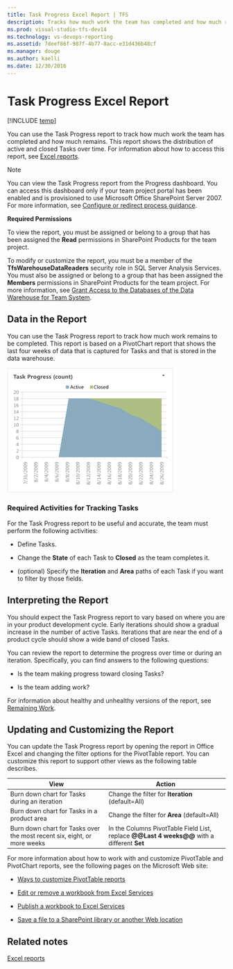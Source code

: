 ```yaml
---
title: Task Progress Excel Report | TFS
description: Tracks how much work the team has completed and how much remains.
ms.prod: visual-studio-tfs-dev14
ms.technology: vs-devops-reporting
ms.assetid: 7deef86f-987f-4b77-8acc-e31d436b48cf
ms.manager: douge
ms.author: kaelli
ms.date: 12/30/2016
---
```

# Task Progress Excel Report
[!INCLUDE [temp](../_shared/tfs-sharepoint-version.md)]

You can use the Task Progress report to track how much work the team has completed and how much remains. This report shows the distribution of active and closed Tasks over time. For information about how to access this report, see [Excel reports](excel-reports.md).  
  
> [!NOTE]
>  You can view the Task Progress report from the Progress dashboard. You can access this dashboard only if your team project portal has been enabled and is provisioned to use Microsoft Office SharePoint Server 2007. For more information, see [Configure or redirect process guidance](../sharepoint-dashboards/configure-or-redirect-process-guidance.md).  
  
 **Required Permissions**  
  
 To view the report, you must be assigned or belong to a group that has been assigned the **Read** permissions in SharePoint Products for the team project.  
  
 To modify or customize the report, you must be a member of the **TfsWarehouseDataReaders** security role in SQL Server Analysis Services. You must also be assigned or belong to a group that has been assigned the **Members** permissions in SharePoint Products for the team project. For more information, see [Grant Access to the Databases of the Data Warehouse for Team System](../admin/grant-permissions-to-reports.md).  
  
##  <a name="Data"></a> Data in the Report  
 You can use the Task Progress report to track how much work remains to be completed. This report is based on a PivotChart report that shows the last four weeks of data that is captured for Tasks and that is stored in the data warehouse.  
  
 ![Task Progress Excel Report](_img/procguid_exceltask.png "ProcGuid_ExcelTask")  
  
### Required Activities for Tracking Tasks  
 For the Task Progress report to be useful and accurate, the team must perform the following activities:  
  
-   Define Tasks.  
  
-   Change the **State** of each Task to **Closed** as the team completes it.  
  
-   (optional) Specify the **Iteration** and **Area** paths of each Task if you want to filter by those fields.  
  
##  <a name="Interpreting"></a> Interpreting the Report  
 You should expect the Task Progress report to vary based on where you are in your product development cycle. Early iterations should show a gradual increase in the number of active Tasks. Iterations that are near the end of a product cycle should show a wide band of closed Tasks.  
  
 You can review the report to determine the progress over time or during an iteration. Specifically, you can find answers to the following questions:  
  
-   Is the team making progress toward closing Tasks?  
  
-   Is the team adding work?  
  
 For information about healthy and unhealthy versions of the report, see [Remaining Work](../sql-reports/remaining-work-report.md).  
  
##  <a name="Updating"></a> Updating and Customizing the Report  
 You can update the Task Progress report by opening the report in Office Excel and changing the filter options for the PivotTable report. You can customize this report to support other views as the following table describes.  
  
|View|Action|  
|----------|------------|  
|Burn down chart for Tasks during an iteration|Change the filter for **Iteration** (default=All)|  
|Burn down chart for Tasks in a product area|Change the filter for **Area** (default=All)|  
|Burn down chart for Tasks over the most recent six, eight, or more weeks|In the Columns PivotTable Field List, replace **@@Last 4 weeks@@** with a different **Set**|  
  
 For more information about how to work with and customize PivotTable and PivotChart reports, see the following pages on the Microsoft Web site:  
  
-   [Ways to customize PivotTable reports](http://go.microsoft.com/fwlink/?LinkId=165722)  
  
-   [Edit or remove a workbook from Excel Services](http://go.microsoft.com/fwlink/?LinkId=165723)  
  
-   [Publish a workbook to Excel Services](http://go.microsoft.com/fwlink/?LinkId=165724)  
  
-   [Save a file to a SharePoint library or another Web location](http://go.microsoft.com/fwlink/?LinkId=165725)  
  
## Related notes
 [Excel reports](excel-reports.md)